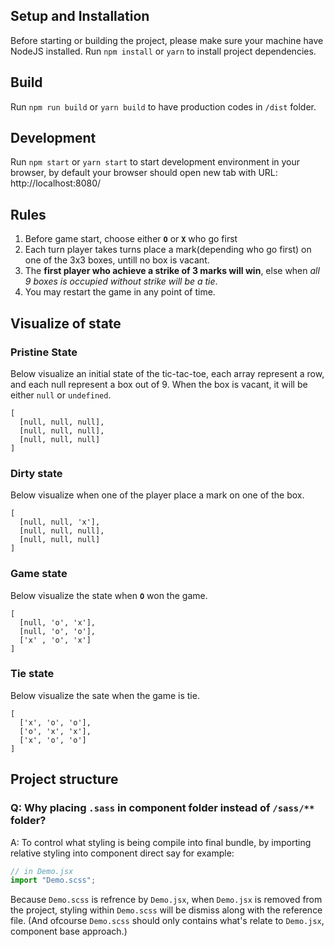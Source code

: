 ## Setup and Installation
Before starting or building the project, please make sure your machine have NodeJS installed. Run `npm install` or `yarn` to install project dependencies.

## Build
Run `npm run build` or `yarn build` to have production codes in `/dist` folder.

## Development
Run `npm start` or `yarn start` to start development environment in your browser, by default your browser should open new tab with URL: http://localhost:8080/

## Rules
1. Before game start, choose either **`O`** or **`X`** who go first
2. Each turn player takes turns place a mark(depending who go first) on one of the 3x3 boxes, untill no box is vacant.
3. The **first player who achieve a strike of 3 marks will win**, else when _all 9 boxes is occupied without strike will be a tie_.
4. You may restart the game in any point of time.

## Visualize of state
### Pristine State
Below visualize an initial state of the tic-tac-toe, each array represent a row, and each null represent a box out of 9. When the box is vacant, it will be either `null` or `undefined`.
```
[
  [null, null, null],
  [null, null, null],
  [null, null, null]
]
```
### Dirty state
Below visualize when one of the player place a mark on one of the box.
```
[
  [null, null, 'x'],
  [null, null, null],
  [null, null, null]
]
```
### Game state
Below visualize the state when **`O`** won the game.
```
[
  [null, 'o', 'x'],
  [null, 'o', 'o'],
  ['x' , 'o', 'x']
]
```
### Tie state
Below visualize the sate when the game is tie.
```
[
  ['x', 'o', 'o'],
  ['o', 'x', 'x'],
  ['x', 'o', 'o']
]
```

## Project structure
### Q: Why placing `.sass` in component folder instead of `/sass/**` folder?
A: To control what styling is being compile into final bundle, by importing relative styling into component direct say for example:
```JavaScript
// in Demo.jsx
import "Demo.scss";
```
Because `Demo.scss` is refrence by `Demo.jsx`, when `Demo.jsx` is removed from the project, styling within `Demo.scss` will be dismiss along with the reference file. (And ofcourse `Demo.scss` should only contains what's relate to `Demo.jsx`, component base approach.)